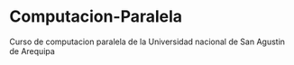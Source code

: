 # Computacion-Paralela
Curso de computacion paralela de la Universidad nacional de San Agustin de Arequipa

